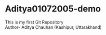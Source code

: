 # Aditya01072005-demo
This is my first Git Repository
<br>
Author- Aditya Chauhan (Kashipur, Uttarakhand)
